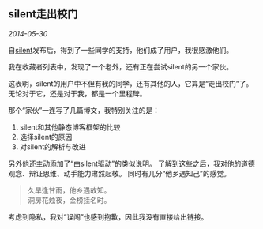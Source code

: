 ## silent走出校门

*2014-05-30*

自[silent][1]发布后，得到了一些同学的支持，他们成了用户，我很感激他们。

我在收藏者列表中，发现了一个老外，还有正在尝试silent的另一个家伙。

这表明，silent的用户中不但有我的同学，还有其他的人，它算是“走出校门”了。
无论对于它，还是对于我，都是一个里程碑。

那个“家伙”一连写了几篇博文，我特别关注的是：

1. silent和其他静态博客框架的比较
1. 选择silent的原因
1. 对silent的解析与改进

另外他还主动添加了“由silent驱动”的类似说明。
了解到这些之后，我对他的道德观念、辩证思维、动手能力肃然起敬。
同时有几分“他乡遇知己”的感觉。

> 久旱逢甘雨，他乡遇故知。<br>
洞房花烛夜，金榜挂名时。

考虑到隐私，我对“误闯”也感到抱歉，因此我没有直接给出链接。

[1]: ../../projects/silent/
